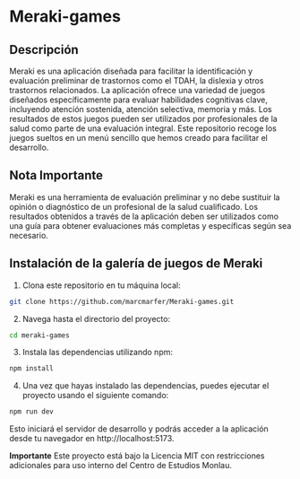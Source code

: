 # Meraki-games

## Descripción
Meraki es una aplicación diseñada para facilitar la identificación y evaluación preliminar de trastornos como el TDAH, la dislexia y otros trastornos relacionados. La aplicación ofrece una variedad de juegos diseñados específicamente para evaluar habilidades cognitivas clave, incluyendo atención sostenida, atención selectiva, memoria y más. Los resultados de estos juegos pueden ser utilizados por profesionales de la salud como parte de una evaluación integral. Este repositorio recoge los juegos sueltos en un menú sencillo que hemos creado para facilitar el desarrollo.

## Nota Importante
Meraki es una herramienta de evaluación preliminar y no debe sustituir la opinión o diagnóstico de un profesional de la salud cualificado. Los resultados obtenidos a través de la aplicación deben ser utilizados como una guía para obtener evaluaciones más completas y específicas según sea necesario.

## Instalación de la galería de juegos de Meraki

1. Clona este repositorio en tu máquina local:

```bash
git clone https://github.com/marcmarfer/Meraki-games.git
```
2. Navega hasta el directorio del proyecto:

```bash
cd meraki-games
```
3. Instala las dependencias utilizando npm:
```bash
npm install
```
4. Una vez que hayas instalado las dependencias, puedes ejecutar el proyecto usando el siguiente comando:
```bash
npm run dev
```
Esto iniciará el servidor de desarrollo y podrás acceder a la aplicación desde tu navegador en http://localhost:5173.

**Importante**
Este proyecto está bajo la Licencia MIT con restricciones adicionales para uso interno del Centro de Estudios Monlau.
